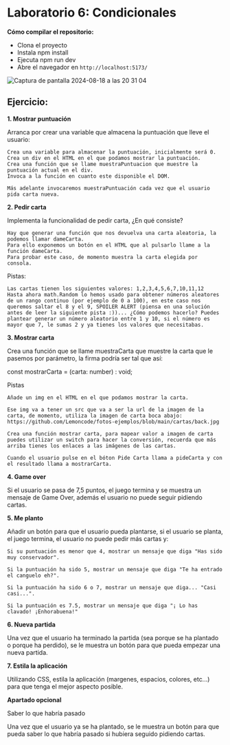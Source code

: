 # Laboratorio 6: Condicionales

**Cómo compilar el repositorio:**

- Clona el proyecto
- Instala npm install
- Ejecuta npm run dev
- Abre el navegador en `http://localhost:5173/`

![Captura de pantalla 2024-08-18 a las 20 31 04](https://github.com/user-attachments/assets/34bd6abd-0904-4c1b-9eda-e27138c87363)


## Ejercicio:

**1. Mostrar puntuación**

Arranca por crear una variable que almacena la puntuación que lleve el usuario:

    Crea una variable para almacenar la puntuación, inicialmente será 0.
    Crea un div en el HTML en el que podamos mostrar la puntuación.
    Crea una función que se llame muestraPuntuacion que muestre la puntuación actual en el div.
    Invoca a la función en cuanto este disponible el DOM.

    Más adelante invocaremos muestraPuntuación cada vez que el usuario pida carta nueva.

**2. Pedir carta**

Implementa la funcionalidad de pedir carta, ¿En qué consiste?

    Hay que generar una función que nos devuelva una carta aleatoria, la podemos llamar dameCarta.
    Para ello exponemos un botón en el HTML que al pulsarlo llame a la función dameCarta.
    Para probar este caso, de momento muestra la carta elegida por consola.

Pistas:

    Las cartas tienen los siguientes valores: 1,2,3,4,5,6,7,10,11,12
    Hasta ahora math.Random lo hemos usado para obtener números aleatores de un rango continuo (por ejemplo de 0 a 100), en este caso nos queremos saltar el 8 y el 9, SPOILER ALERT (piensa en una solución antes de leer la siguiente pista :))... ¿Cómo podemos hacerlo? Puedes plantear generar un número aleatorio entre 1 y 10, si el número es mayor que 7, le sumas 2 y ya tienes los valores que necesitabas.

**3. Mostrar carta**

   Crea una función que se llame muestraCarta que muestre la carta que le pasemos por parámetro, la firma podría ser tal que así:

const mostrarCarta = (carta: number) : void;

Pistas

    Añade un img en el HTML en el que podamos mostrar la carta.

    Ese img va a tener un src que va a ser la url de la imagen de la carta, de momento, utiliza la imagen de carta boca abajo: https://github.com/Lemoncode/fotos-ejemplos/blob/main/cartas/back.jpg

    Crea una función mostrar carta, para mapear valor a imagen de carta puedes utilizar un switch para hacer la conversión, recuerda que más arriba tienes los enlaces a las imágenes de las cartas.

    Cuando el usuario pulse en el bóton Pide Carta llama a pideCarta y con el resultado llama a mostrarCarta.

**4. Game over**

Si el usuario se pasa de 7,5 puntos, el juego termina y se muestra un mensaje de Game Over, además el usuario no puede seguir pidiendo cartas.

**5. Me planto**

Añadir un botón para que el usuario pueda plantarse, si el usuario se planta, el juego termina, el usuario no puede pedir más cartas y:

    Si su puntuación es menor que 4, mostrar un mensaje que diga "Has sido muy conservador".

    Si la puntuación ha sido 5, mostrar un mensaje que diga "Te ha entrado el canguelo eh?".

    Si la puntuación ha sido 6 o 7, mostrar un mensaje que diga... "Casi casi...".

    Si la puntuación es 7.5, mostrar un mensaje que diga "¡ Lo has clavado! ¡Enhorabuena!"

**6. Nueva partida**

Una vez que el usuario ha terminado la partida (sea porque se ha plantado o porque ha perdido), se le muestra un botón para que pueda empezar una nueva partida.

**7. Estila la aplicación**

Utilizando CSS, estila la aplicación (margenes, espacios, colores, etc...) para que tenga el mejor aspecto posible.

**Apartado opcional**

Saber lo que habría pasado

Una vez que el usuario ya se ha plantado, se le muestra un botón para que pueda saber lo que habría pasado si hubiera seguido pidiendo cartas.
